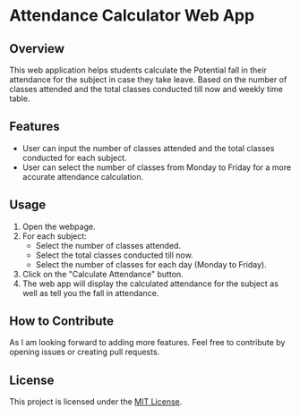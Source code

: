 # Attendance Calculator Web App

## Overview
This web application helps students calculate the Potential fall in their attendance for the subject in case they take leave. Based on the number of classes attended and the total classes conducted till now and weekly time table.

## Features
- User can input the number of classes attended and the total classes conducted for each subject.
- User can select the number of classes from Monday to Friday for a more accurate attendance calculation.

## Usage
1. Open the webpage.
2. For each subject:
   - Select the number of classes attended.
   - Select the total classes conducted till now.
   - Select the number of classes for each day (Monday to Friday).
3. Click on the "Calculate Attendance" button.
4. The web app will display the calculated attendance for the  subject as well as tell you the fall in attendance.


## How to Contribute
As I am looking forward to adding more features. Feel free to contribute by opening issues or creating pull requests.

## License
This project is licensed under the [MIT License](LICENSE).
